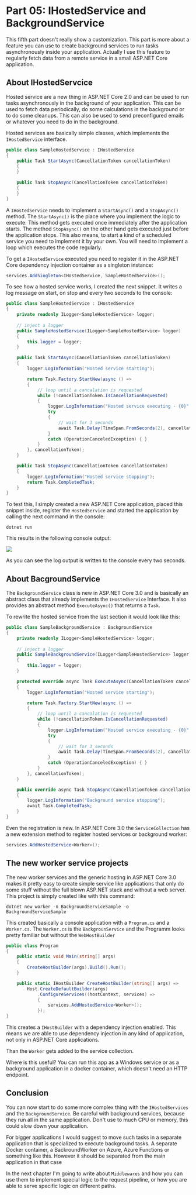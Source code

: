 # Part 05: IHostedService and BackgroundService

This fifth part doesn't really show a customization. This part is more about a feature you can use to create background services to run tasks asynchronously inside your application. Actually I use this feature to regularly fetch data from a remote service in a small ASP.NET Core application. 

## About IHostedServcice

Hosted service are a new thing in ASP.NET Core 2.0 and can be used to run tasks asynchronously in the background of your application. This can be used to fetch data periodically, do some calculations in the background or to do some cleanups. This can also be used to send preconfigured emails or whatever you need to do in the background.

Hosted services are basically simple classes, which implements the `IHostedService` interface.

```csharp
public class SampleHostedService : IHostedService
{
	public Task StartAsync(CancellationToken cancellationToken)
	{
	}
	
	public Task StopAsync(CancellationToken cancellationToken)
	{
	}
}
```

A `IHostedService` needs to implement a `StartAsync()` and a `StopAsync()` method. The `StartAsync()` is the place where you implement the logic to execute. This method gets executed once immediately after the application starts. The method `StopAsync()` on the other hand gets executed just before the application stops. This also means, to start a kind of a scheduled service you need to implement it by your own. You will need to implement a loop which executes the code regularly.

To get a `IHostedService` executed you need to register it in the ASP.NET Core dependency injection container as a singleton instance:

```csharp
services.AddSingleton<IHostedService, SampleHostedService>();
```

To see how a hosted service works, I created the next snippet. It writes a log message on start, on stop and every two seconds to the console:

```csharp
public class SampleHostedService : IHostedService
{
	private readonly ILogger<SampleHostedService> logger;
	
	// inject a logger
	public SampleHostedService(ILogger<SampleHostedService> logger)
	{
		this.logger = logger;
	}

	public Task StartAsync(CancellationToken cancellationToken)
	{
		logger.LogInformation("Hosted service starting");

		return Task.Factory.StartNew(async () =>
		{
			// loop until a cancalation is requested
			while (!cancellationToken.IsCancellationRequested)
			{
				logger.LogInformation("Hosted service executing - {0}", DateTime.Now);
				try
				{
					// wait for 3 seconds
					await Task.Delay(TimeSpan.FromSeconds(2), cancellationToken);
				}
				catch (OperationCanceledException) { }
			}
		}, cancellationToken);
	}

	public Task StopAsync(CancellationToken cancellationToken)
	{
		logger.LogInformation("Hosted service stopping");
		return Task.CompletedTask;
	}
}
```

To test this, I simply created a new ASP.NET Core application, placed this snippet inside, register the `HostedService` and started the application by calling the next command in the console:

```shell
dotnet run
```

This results in the following console output:

![](images/customize-aspnetcore/hosted-service.png)

As you can see the log output is written to the console every two seconds.

## About BacgroundService

The `BackgroundService` class is new in ASP.NET Core 3.0 and is basically an abstract class that already implements the `IHostedService` Interface. It also provides an abstract method `ExecuteAsync()` that returns a `Task`.

To rewrite the hosted service from the last section it would look like this:

```csharp
public class SampleBackgroundService : BackgroundService
{
	private readonly ILogger<SampleHostedService> logger;
	
	// inject a logger
	public SampleBackgroundService(ILogger<SampleHostedService> logger)
	{
		this.logger = logger;
	}

	protected override async Task ExecuteAsync(CancellationToken cancellationToken)
	{
		logger.LogInformation("Hosted service starting");

		return Task.Factory.StartNew(async () =>
		{
			// loop until a cancalation is requested
			while (!cancellationToken.IsCancellationRequested)
			{
				logger.LogInformation("Hosted service executing - {0}", DateTime.Now);
				try
				{
					// wait for 3 seconds
					await Task.Delay(TimeSpan.FromSeconds(2), cancellationToken);
				}
				catch (OperationCanceledException) { }
			}
		}, cancellationToken);
	}

    public override async Task StopAsync(CancellationToken cancellationToken)
    {
        logger.LogInformation("Background service stopping");
        await Task.CompletedTask;
    }
}
```

Even the registration is new. In ASP.NET Core 3.0 the `ServiceCollection` has a new extension method to register hosted services or background worker:

~~~ csharp
services.AddHostedService<Worker>();
~~~

## The new worker service projects

The new worker services and the generic hosting in ASP.NET Core 3.0 makes it pretty easy to create simple service like applications that only do some stuff without the full blown ASP.NET stack and without a web server. This project is simply created like with this command:

~~~ shell
dotnet new worker -n BackgroundServiceSample -o BackgroundServiceSample
~~~

This created basically a console application with a `Program.cs` and a `Worker.cs`. The `Worker.cs` is the `BackgrounService` and the Programm looks pretty familiar but without the `WebHostBuilder`

~~~ csharp
public class Program
{
    public static void Main(string[] args)
    {
        CreateHostBuilder(args).Build().Run();
    }

    public static IHostBuilder CreateHostBuilder(string[] args) =>
        Host.CreateDefaultBuilder(args)
            .ConfigureServices((hostContext, services) =>
            {
                services.AddHostedService<Worker>();
            });
}
~~~

This creates a `IHostBuilder` with a dependency injection enabled. This means we are able to use dependency injection in any kind of application, not only in ASP.NET Core applications.

Than the `Worker` gets added to the service collection.

Where is this useful? You can run this app as a Windows service or as a background application in a docker container, which doesn't need an HTTP endpoint.

## Conclusion

You can now start to do some more complex thing with the `IHostedServices` and the `BackgroundService`. Be careful with background services, because they run all in the same application. Don't use to much CPU or memory, this could slow down your application.

For bigger applications I would suggest to move such tasks in a separate application that is specialized to execute background tasks. A separate Docker container, a BackroundWorker on Azure, Azure Functions or something like this. However it should be separated from the main application in that case

In the next chapter I'm going to write about `Middlewares` and how you can use them to implement special logic to the request pipeline, or how you are able to serve specific logic on different paths.